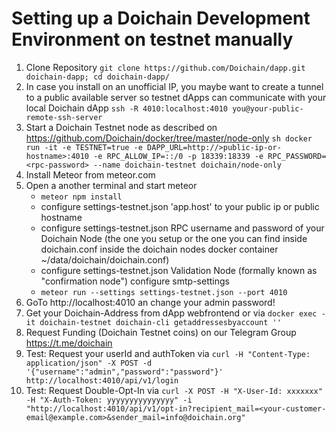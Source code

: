 # Setting up a Doichain Development Environment on testnet  manually

1. Clone Repository ```git clone https://github.com/Doichain/dapp.git doichain-dapp; cd doichain-dapp/```
2. In case you install on an unofficial IP, you maybe want to create a tunnel to a public available server so testnet dApps can communicate with your local Doichain dApp 
```ssh -R 4010:localhost:4010 you@your-public-remote-ssh-server```
3. Start a Doichain Testnet node as described on https://github.com/Doichain/docker/tree/master/node-only
```sh docker run -it -e TESTNET=true -e DAPP_URL=http://>public-ip-or-hostname>:4010 -e RPC_ALLOW_IP=::/0 -p 18339:18339 -e RPC_PASSWORD=<rpc-password> --name doichain-testnet doichain/node-only```
4. Install Meteor from meteor.com
5. Open a another terminal and start meteor 
    - ```meteor npm install```
    - configure settings-testnet.json 'app.host' to your public ip or public hostname
    - configure settings-testnet.json  RPC username and password of your Doichain Node (the one you setup or the one you can find inside doichain.conf inside the doichain nodes docker container ~/data/doichain/doichain.conf)
    - configure settings-testnet.json Validation Node (formally known as "confirmation node") configure smtp-settings 
    - ```meteor run --settings settings-testnet.json --port 4010```
6. GoTo http://localhost:4010 an change your admin password! 
7. Get your Doichain-Address from dApp webfrontend or via ```docker exec -it doichain-testnet doichain-cli getaddressesbyaccount ''```
8. Request Funding (Doichain Testnet coins) on our Telegram Group https://t.me/doichain
9. Test: Request your userId and authToken via ```curl -H "Content-Type: application/json" -X POST -d '{"username":"admin","password":"password"}' http://localhost:4010/api/v1/login```
10. Test: Request Double-Opt-In via ```curl -X POST -H "X-User-Id: xxxxxxx" -H "X-Auth-Token: yyyyyyyyyyyyyyy" -i "http://localhost:4010/api/v1/opt-in?recipient_mail=<your-customer-email@example.com>&sender_mail=info@doichain.org"```